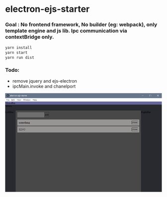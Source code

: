 # electron-ejs-starter
 
 ### **Goal :** No frontend framework, No builder (eg: webpack), only template engine and js lib. Ipc communication via contextBridge only.

 ```
yarn install
yarn start
yarn run dist
```
### **Todo:**
- remove jquery and ejs-electron
- ipcMain.invoke and chanelport

![screen](https://github.com/tomlrd/electron-ejs-starter/blob/main/screen.png)

